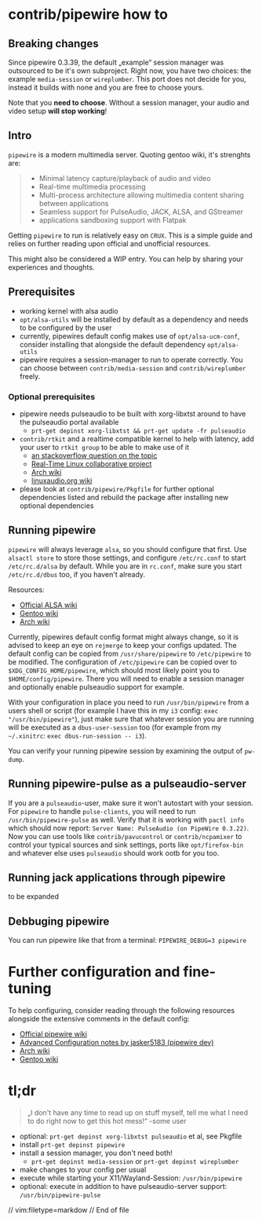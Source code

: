 contrib/pipewire how to
====================

## Breaking changes

Since pipewire 0.3.39, the default „example“ session manager was outsourced to be it's own subproject.
Right now, you have two choices: the example `media-session` or `wireplumber`.
This port does not decide for you, instead it builds with none and you are free to choose yours.

Note that you **need to choose**. Without a session manager, your audio and video setup **will stop working**!

## Intro
`pipewire` is a modern multimedia server. Quoting gentoo wiki, it's strenghts are:
>  -  Minimal latency capture/playback of audio and video
>  -  Real-time multimedia processing
>  -  Multi-process architecture allowing multimedia content sharing between applications
>  -  Seamless support for PulseAudio, JACK, ALSA, and GStreamer
>  -  applications sandboxing support with Flatpak

Getting `pipewire` to run is relatively easy on `CRUX`. This is a simple guide and relies on further reading upon official and unofficial resources.

This might also be considered a WIP entry. You can help by sharing your experiences and thoughts.

## Prerequisites
  - working kernel with alsa audio
  - `opt/alsa-utils` will be installed by default as a dependency and needs to be configured by the user
  - currently, pipewires default config makes use of `opt/alsa-ucm-conf`, consider installing that alongside the default dependency `opt/alsa-utils`
  - pipewire requires a session-manager to run to operate correctly. You can choose between `contrib/media-session` and `contrib/wireplumber` freely.

### Optional prerequisites
  - pipewire needs pulseaudio to be built with xorg-libxtst around to have the pulseaudio portal available
    - `prt-get depinst xorg-libxtst && prt-get update -fr pulseaudio`
  - `contrib/rtkit` and a realtime compatible kernel to help with latency, add your user to `rtkit group` to be able to make use of it
    - [an stackoverflow question on the topic](https://stackoverflow.com/questions/817059/what-is-preemption-what-is-a-preemtible-kernel-what-is-it-good-for)
    - [Real-Time Linux collaborative project](https://wiki.linuxfoundation.org/realtime/start)
    - [Arch wiki](https://wiki.archlinux.org/index.php/Realtime_kernel_patchset)
    - [linuxaudio.org wiki](https://wiki.linuxaudio.org/wiki/system_configuration#the_kernel)
  - please look at `contrib/pipewire/Pkgfile` for further optional dependencies listed and rebuild the package after installing new optional dependencies

## Running pipewire
`pipewire` will always leverage `alsa`, so you should configure that first. Use `alsactl store` to store those settings, and configure `/etc/rc.conf` to start `/etc/rc.d/alsa` by default. While you are in `rc.conf`, make sure you start `/etc/rc.d/dbus` too, if you haven't already.

Resources:
  - [Official ALSA wiki](https://alsa-project.org/wiki/Main_Page)
  - [Gentoo wiki](https://wiki.gentoo.org/wiki/ALSA)
  - [Arch wiki](https://wiki.archlinux.org/index.php/Advanced_Linux_Sound_Architecture)

Currently, pipewires default config format might always change, so it is advised to keep an eye on `rejmerge` to keep your configs updated.
The default config can be copied from `/usr/share/pipewire` to `/etc/pipewire` to be modified. The configuration of `/etc/pipewire` can be copied over to `$XDG_CONFIG_HOME/pipewire`, which should most likely point you to `$HOME/config/pipewire`. There you will need to enable a session manager and optionally enable pulseaudio support for example.

With your configuration in place you need to run `/usr/bin/pipewire` from a users shell or script (for example I have this in my `i3` config: `exec "/usr/bin/pipewire"`), just make sure that whatever session you are running will be executed as a `dbus-user-session` too (for example from my `~/.xinitrc`: `exec dbus-run-session -- i3`).

You can verify your running pipewire session by examining the output of `pw-dump`.

## Running pipewire-pulse as a pulseaudio-server
If you are a `pulseaudio`-user, make sure it won't autostart with your session. For `pipewire` to handle `pulse-clients`, you will need to run `/usr/bin/pipewire-pulse` as well. Verify that it is working with `pactl info` which should now report: `Server Name: PulseAudio (on PipeWire 0.3.22)`. Now you can use tools like `contrib/pavucontrol` or `contrib/ncpamixer` to control your typical sources and sink settings, ports like `opt/firefox-bin` and whatever else uses `pulseaudio` should work ootb for you too.

## Running jack applications through pipewire
to be expanded

## Debbuging pipewire
You can run pipewire like that from a terminal: `PIPEWIRE_DEBUG=3 pipewire`

# Further configuration and fine-tuning
To help configuring, consider reading through the following resources alongside the extensive comments in the default config:
 - [Official pipewire wiki](https://gitlab.freedesktop.org/pipewire/pipewire/-/wikis/home)
 - [Advanced Configuration notes by jasker5183 (pipewire dev)](https://gitlab.freedesktop.org/jasker5183/test/-/blob/master/Advanced%20Configuration.md)
 - [Arch wiki](https://wiki.archlinux.org/index.php/PipeWire)
 - [Gentoo wiki](https://wiki.gentoo.org/wiki/PipeWire)

# tl;dr
> „I don't have any time to read up on stuff myself, tell me what I need to do right now to get this hot mess!“ -some user

 - optional: `prt-get depinst xorg-libxtst pulseaudio` et al, see Pkgfile
 - install `prt-get depinst pipewire`
 - install a session manager, you don't need both!
   - `prt-get depinst media-session` or `prt-get depinst wireplumber`
 - make changes to your config per usual
 - execute while starting your X11/Wayland-Session: `/usr/bin/pipewire`
 - optional: execute in addition to have pulseaudio-server support: `/usr/bin/pipewire-pulse`

// vim:filetype=markdow
// End of file
